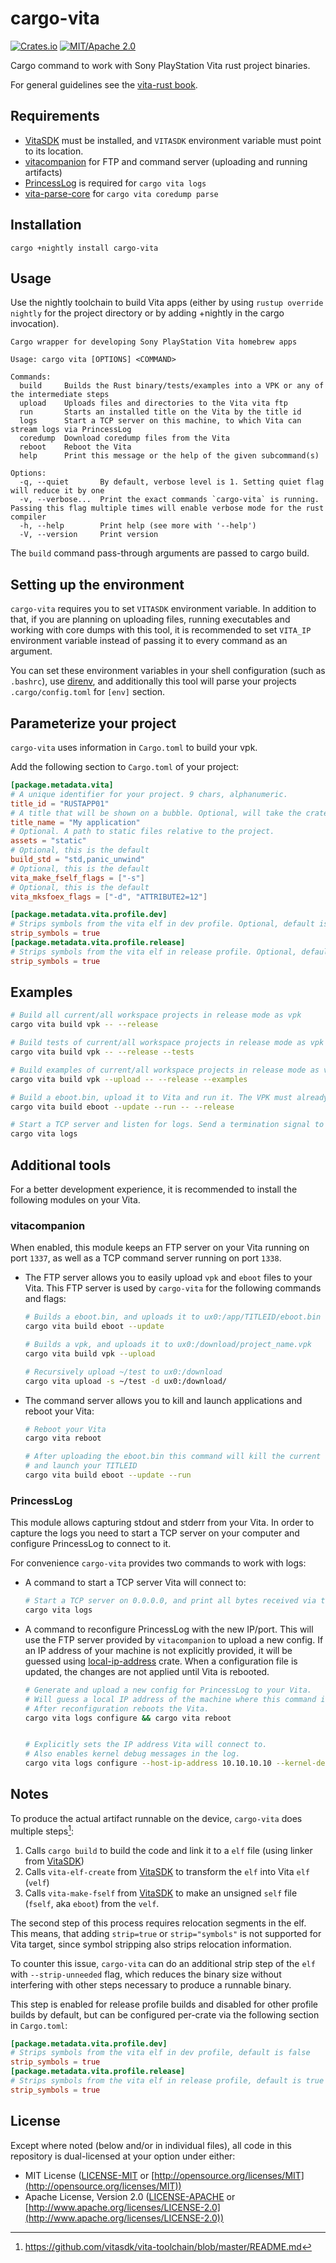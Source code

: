 # cargo-vita

[![Crates.io](https://img.shields.io/crates/v/cargo-vita.svg)](https://crates.io/crates/cargo-vita)
[![MIT/Apache 2.0](https://img.shields.io/badge/license-MIT%2FApache-blue.svg)](https://github.com/vita-rust/cargo-vita#license)


Cargo command to work with Sony PlayStation Vita rust project binaries.

For general guidelines see the [vita-rust book].

## Requirements

- [VitaSDK] must be installed, and `VITASDK` environment variable must point to its location.
- [vitacompanion] for FTP and command server (uploading and running artifacts)
- [PrincessLog] is required for `cargo vita logs`
- [vita-parse-core] for `cargo vita coredump parse`

## Installation

```
cargo +nightly install cargo-vita
```

## Usage

Use the nightly toolchain to build Vita apps (either by using `rustup override nightly` for the project directory or by adding +nightly in the cargo invocation).


```
Cargo wrapper for developing Sony PlayStation Vita homebrew apps

Usage: cargo vita [OPTIONS] <COMMAND>

Commands:
  build     Builds the Rust binary/tests/examples into a VPK or any of the intermediate steps
  upload    Uploads files and directories to the Vita vita ftp
  run       Starts an installed title on the Vita by the title id
  logs      Start a TCP server on this machine, to which Vita can stream logs via PrincessLog
  coredump  Download coredump files from the Vita
  reboot    Reboot the Vita
  help      Print this message or the help of the given subcommand(s)

Options:
  -q, --quiet       By default, verbose level is 1. Setting quiet flag will reduce it by one
  -v, --verbose...  Print the exact commands `cargo-vita` is running. Passing this flag multiple times will enable verbose mode for the rust compiler
  -h, --help        Print help (see more with '--help')
  -V, --version     Print version
```

The `build` command pass-through arguments are passed to cargo build.

## Setting up the environment

`cargo-vita` requires you to set `VITASDK` environment variable. In addition to that, if you are planning on
uploading files, running executables and working with core dumps with this tool, it is recommended to set
`VITA_IP` environment variable instead of passing it to every command as an argument.

You can set these environment variables in your shell configuration (such as `.bashrc`), use [direnv](https://direnv.net/),
and additionally this tool will parse your projects `.cargo/config.toml` for `[env]` section.

## Parameterize your project

`cargo-vita` uses information in `Cargo.toml` to build your vpk.

Add the following section to `Cargo.toml` of your project:

```toml
[package.metadata.vita]
# A unique identifier for your project. 9 chars, alphanumeric.
title_id = "RUSTAPP01"
# A title that will be shown on a bubble. Optional, will take the crate name as the default
title_name = "My application"
# Optional. A path to static files relative to the project.
assets = "static"
# Optional, this is the default
build_std = "std,panic_unwind"
# Optional, this is the default
vita_make_fself_flags = ["-s"]
# Optional, this is the default
vita_mksfoex_flags = ["-d", "ATTRIBUTE2=12"]

[package.metadata.vita.profile.dev]
# Strips symbols from the vita elf in dev profile. Optional, default is false
strip_symbols = true
[package.metadata.vita.profile.release]
# Strips symbols from the vita elf in release profile. Optional, default is true
strip_symbols = true
```

## Examples

```sh
# Build all current/all workspace projects in release mode as vpk
cargo vita build vpk -- --release

# Build tests of current/all workspace projects in release mode as vpk
cargo vita build vpk -- --release --tests

# Build examples of current/all workspace projects in release mode as vpk and upload vpk files to ux0:/download/
cargo vita build vpk --upload -- --release --examples

# Build a eboot.bin, upload it to Vita and run it. The VPK must already be installed for that to work.
cargo vita build eboot --update --run -- --release

# Start a TCP server and listen for logs. Send a termination signal to stop (e.g. ctrl+c)
cargo vita logs
```

## Additional tools

For a better development experience, it is recommended to install the following modules on your Vita.

### vitacompanion

When enabled, this module keeps an FTP server on your Vita running on port `1337`, as well as a TCP command server running on port `1338`.

- The FTP server allows you to easily upload `vpk` and `eboot` files to your Vita. This FTP server is used by `cargo-vita` for the following commands and flags:

  ```sh
  # Builds a eboot.bin, and uploads it to ux0:/app/TITLEID/eboot.bin
  cargo vita build eboot --update

  # Builds a vpk, and uploads it to ux0:/download/project_name.vpk
  cargo vita build vpk --upload

  # Recursively upload ~/test to ux0:/download
  cargo vita upload -s ~/test -d ux0:/download/
  ```

- The command server allows you to kill and launch applications and reboot your Vita:

  ```sh
  # Reboot your Vita
  cargo vita reboot

  # After uploading the eboot.bin this command will kill the current app,
  # and launch your TITLEID
  cargo vita build eboot --update --run
  ```

### PrincessLog

This module allows capturing stdout and stderr from your Vita.
In order to capture the logs you need to start a TCP server on your computer and configure
PrincessLog to connect to it.

For convenience `cargo-vita` provides two commands to work with logs:

  - A command to start a TCP server Vita will connect to:

    ```sh
    # Start a TCP server on 0.0.0.0, and print all bytes received via the socket to stdout
    cargo vita logs
    ```
  - A command to reconfigure PrincessLog with the new IP/port. This will use
    the FTP server provided by `vitacompanion` to upload a new config.
    If an IP address of your machine is not explicitly provided, it will be guessed
    using [local-ip-address] crate.
    When a configuration file is updated, the changes are not applied until Vita is rebooted.

    ```sh
    # Generate and upload a new config for PrincessLog to your Vita.
    # Will guess a local IP address of the machine where this command is executed.
    # After reconfiguration reboots the Vita.
    cargo vita logs configure && cargo vita reboot


    # Explicitly sets the IP address Vita will connect to.
    # Also enables kernel debug messages in the log.
    cargo vita logs configure --host-ip-address 10.10.10.10 --kernel-debug
    ```

## Notes

To produce the actual artifact runnable on the device, `cargo-vita` does multiple steps[^vita-toolchain-readme]:

1. Calls `cargo build` to build the code and link it to a `elf` file (using linker from [VitaSDK])
2. Calls `vita-elf-create` from [VitaSDK] to transform the `elf` into Vita `elf` (`velf`)
3. Calls `vita-make-fself` from [VitaSDK] to make an unsigned `self` file (`fself`, aka `eboot`) from the `velf`.

The second step of this process requires relocation segments in the elf.
This means, that adding `strip=true` or `strip="symbols"` is not supported for Vita target,
since symbol stripping also strips relocation information.

To counter this issue, `cargo-vita` can do an additional strip step of the `elf` with `--strip-unneeded` flag, which reduces the binary size without interfering with other steps necessary to produce a runnable binary.

This step is enabled for release profile builds and disabled for other profile builds by default, but can be configured per-crate via the following section in `Cargo.toml`:

```toml
[package.metadata.vita.profile.dev]
# Strips symbols from the vita elf in dev profile, default is false
strip_symbols = true
[package.metadata.vita.profile.release]
# Strips symbols from the vita elf in release profile, default is true
strip_symbols = true
```


## License

Except where noted (below and/or in individual files), all code in this repository is dual-licensed at your option under either:

* MIT License ([LICENSE-MIT](LICENSE-MIT) or [http://opensource.org/licenses/MIT](http://opensource.org/licenses/MIT))
* Apache License, Version 2.0 ([LICENSE-APACHE](LICENSE-APACHE) or [http://www.apache.org/licenses/LICENSE-2.0](http://www.apache.org/licenses/LICENSE-2.0))

[vita-rust book]: https://vita-rust.github.io/book
[VitaSDK]: https://vitasdk.org/
[vitacompanion]: https://github.com/devnoname120/vitacompanion
[PrincessLog]: https://github.com/CelesteBlue-dev/PSVita-RE-tools/tree/master/PrincessLog/build
[vita-parse-core]: https://github.com/xyzz/vita-parse-core
[local-ip-address]: https://crates.io/crates/local-ip-address

[^vita-toolchain-readme]: https://github.com/vitasdk/vita-toolchain/blob/master/README.md
